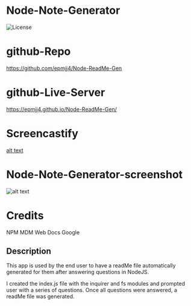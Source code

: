 # Node-Note-Generator
![License](https://img.shields.io/badge/license-MIT-yellow.svg)

# github-Repo

https://github.com/epmjj4/Node-ReadMe-Gen

# github-Live-Server

https://epmjj4.github.io/Node-ReadMe-Gen/

# Screencastify

[alt text](https://drive.google.com/file/d/1Lql_4ULPkTJAeDfXn1fegYM6AlJiA89x/view "Recording Link")

# Node-Note-Generator-screenshot

![alt text]("Note-Generator")

# Credits

NPM
MDM Web Docs
Google

## Description 
This app is used by the end user to have a readMe file automatically generated for them after answering questions in NodeJS.

I created the index.js file with the inquirer and fs modules and prompted user with a series of questions. Once all questions were answered, a readMe file was generated. 
 




